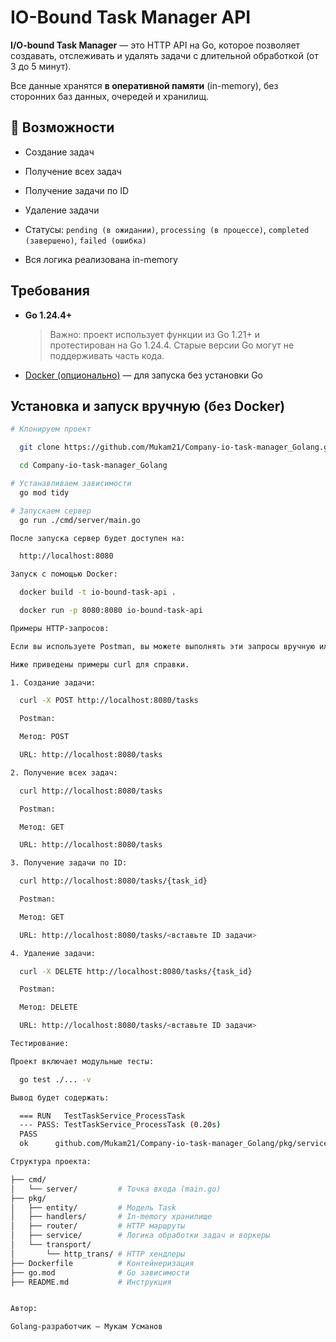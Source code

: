 # IO-Bound Task Manager API

**I/O-bound Task Manager** — это HTTP API на Go, которое позволяет создавать, отслеживать и удалять задачи с длительной обработкой (от 3 до 5 минут). 

Все данные хранятся **в оперативной памяти** (in-memory), без сторонних баз данных, очередей и хранилищ.

## 🚀 Возможности

- Создание задач

- Получение всех задач

- Получение задачи по ID

- Удаление задачи

- Статусы: `pending (в ожидании)`, `processing (в процессе)`, `completed (завершено)`, `failed (ошибка)`

- Вся логика реализована in-memory

##  Требования

- **Go 1.24.4+**  
  > Важно: проект использует функции из Go 1.21+ и протестирован на Go 1.24.4. Старые версии Go могут не поддерживать часть кода.

- [Docker (опционально)](https://docs.docker.com/get-docker/) — для запуска без установки Go

##  Установка и запуск вручную (без Docker)

```bash
# Клонируем проект

  git clone https://github.com/Mukam21/Company-io-task-manager_Golang.git

  cd Company-io-task-manager_Golang

# Устанавливаем зависимости
  go mod tidy

# Запускаем сервер
  go run ./cmd/server/main.go

После запуска сервер будет доступен на:

  http://localhost:8080

Запуск с помощью Docker:

  docker build -t io-bound-task-api .

  docker run -p 8080:8080 io-bound-task-api

Примеры HTTP-запросов:

Если вы используете Postman, вы можете выполнять эти запросы вручную или импортировать коллекцию.

Ниже приведены примеры curl для справки.

1. Создание задачи:

  curl -X POST http://localhost:8080/tasks

  Postman:

  Метод: POST

  URL: http://localhost:8080/tasks

2. Получение всех задач:

  curl http://localhost:8080/tasks

  Postman:

  Метод: GET

  URL: http://localhost:8080/tasks

3. Получение задачи по ID:

  curl http://localhost:8080/tasks/{task_id}

  Postman:

  Метод: GET

  URL: http://localhost:8080/tasks/<вставьте ID задачи>

4. Удаление задачи:

  curl -X DELETE http://localhost:8080/tasks/{task_id}

  Postman:

  Метод: DELETE

  URL: http://localhost:8080/tasks/<вставьте ID задачи>

Тестирование:

Проект включает модульные тесты:

  go test ./... -v

Вывод будет содержать:

  === RUN   TestTaskService_ProcessTask
  --- PASS: TestTaskService_ProcessTask (0.20s)
  PASS
  ok      github.com/Mukam21/Company-io-task-manager_Golang/pkg/service

Структура проекта:

├── cmd/
│   └── server/         # Точка входа (main.go)
├── pkg/
│   ├── entity/         # Модель Task
│   ├── handlers/       # In-memory хранилище
│   ├── router/         # HTTP маршруты
│   ├── service/        # Логика обработки задач и воркеры
│   └── transport/
│       └── http_trans/ # HTTP хендлеры
├── Dockerfile          # Контейнеризация
├── go.mod              # Go зависимости
├── README.md           # Инструкция


Автор:

Golang-разработчик — Мукам Усманов
